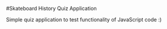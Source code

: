 #Skateboard History Quiz Application

Simple quiz application to test functionality of JavaScript code :)
